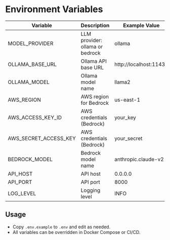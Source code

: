 # Environment Variables

| Variable              | Description                                 | Example Value                |
|-----------------------|---------------------------------------------|------------------------------|
| MODEL_PROVIDER        | LLM provider: ollama or bedrock             | ollama                       |
| OLLAMA_BASE_URL       | Ollama API base URL                         | http://localhost:11434       |
| OLLAMA_MODEL          | Ollama model name                           | llama2                       |
| AWS_REGION            | AWS region for Bedrock                      | us-east-1                    |
| AWS_ACCESS_KEY_ID     | AWS credentials (Bedrock)                   | your_key                     |
| AWS_SECRET_ACCESS_KEY | AWS credentials (Bedrock)                   | your_secret                  |
| BEDROCK_MODEL         | Bedrock model name                          | anthropic.claude-v2          |
| API_HOST              | API host                                    | 0.0.0.0                      |
| API_PORT              | API port                                    | 8000                         |
| LOG_LEVEL             | Logging level                               | INFO                         |

## Usage
- Copy `.env.example` to `.env` and edit as needed.
- All variables can be overridden in Docker Compose or CI/CD.
